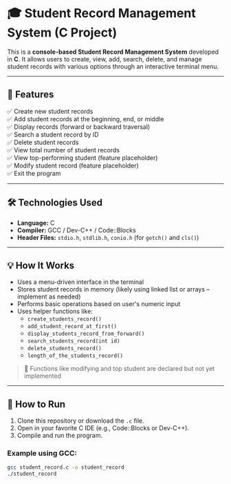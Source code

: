 # 🎓 Student Record Management System (C Project)

This is a **console-based Student Record Management System** developed in **C**. It allows users to create, view, add, search, delete, and manage student records with various options through an interactive terminal menu.

---

## 📌 Features

✅ Create new student records  
✅ Add student records at the beginning, end, or middle  
✅ Display records (forward or backward traversal)  
✅ Search a student record by ID  
✅ Delete student records  
✅ View total number of student records  
✅ View top-performing student (feature placeholder)  
✅ Modify student record (feature placeholder)  
✅ Exit the program

---

## 🛠️ Technologies Used

- **Language:** C
- **Compiler:** GCC / Dev-C++ / Code::Blocks
- **Header Files:** `stdio.h`, `stdlib.h`, `conio.h` (for `getch()` and `cls()`)

---

## 💡 How It Works

- Uses a menu-driven interface in the terminal
- Stores student records in memory (likely using linked list or arrays – implement as needed)
- Performs basic operations based on user's numeric input
- Uses helper functions like:
  - `create_students_record()`
  - `add_student_record_at_first()`
  - `display_students_record_from_forward()`
  - `search_students_record(int id)`
  - `delete_students_record()`
  - `length_of_the_students_record()`

> 💬 Functions like modifying and top student are declared but not yet implemented

---

## 🚀 How to Run

1. Clone this repository or download the `.c` file.
2. Open in your favorite C IDE (e.g., Code::Blocks or Dev-C++).
3. Compile and run the program.

### Example using GCC:
```bash
gcc student_record.c -o student_record
./student_record
